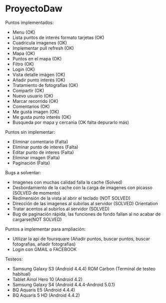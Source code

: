 ﻿# ProyectoDaw

Puntos implementados:
- Menu (OK)
- Lista puntos de interés formato tarjetas (OK)
- Cuadricula imagenes (OK)
- Implementar pull refresh (OK)
- Mapa (OK)
- Puntos en el mapa (OK)
- Filtro (OK)
- Login (OK)
- Vista detalle imágen (OK)
- Añadir punto interés (OK)
- Tratamiento de fotografías (OK)
- Compartir (OK)
- Nuevo usuario (OK)
- Marcar recorrido (OK)
- Comentarios (OK)
- Me gusta imagen (OK)
- Me gusta punto interés (OK)
- Busqueda por mapa y cercania (OK falta depurarlo más)

Puntos sin implementar:
- Eliminar comentario (Falta)
- Eliminar punto de interes (Falta)
- Editar punto de interes (Falta)
- Eliminar imagen (Falta)
- Paginación (Falta)

Bugs a solventar:
- Imagenes con muchas calidad falla la cache (Solved)
- Desbordamiento de la cache con la carga de imagenes con picasso (SOLVED de momento)
- Redimensión de la vista al abrir el teclado (NOT SOLVED)
- Dirección de las imagenes al subirlas al servidor (SOLVED) Orientation
- Tratar acentos al subirlos al servidor (SOLVED)
- Bug de paginación rápida, las funciones de fondo fallan al no acabar de cargarse(NOT SOLVED)

Puntos a implementar para ampliación:
- Utilizar la api de foursquare (Añadir puntos, buscar puntos, buscar fotografias, añadir fotografias)
- Login con GMAIL o FACEBOOK

Testeos:
- Samsung Galaxy S3 (Android 4.4.4) ROM Carbon (Terminal de testeo habitual)
- Tablet Ainol Hero 10 (Android 4.2)
- Samsung Galaxy S4 (Android 4.4.4-Android 5.0.1)
- BQ Aquaris E5 (Android 4.4.4)
- BQ Aquaris 5 HD (Android 4.4.2)
